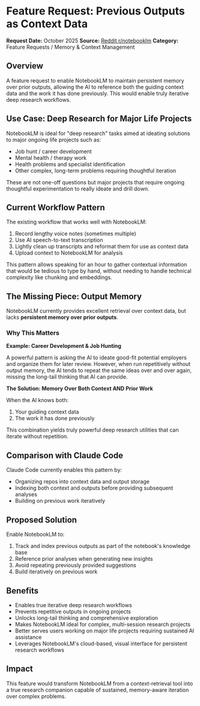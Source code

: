 # Feature Request: Previous Outputs as Context Data

**Request Date:** October 2025
**Source:** [Reddit r/notebooklm](https://www.reddit.com/r/notebooklm/comments/1oihj1l/feature_request_previous_outputs_are_context_data/)
**Category:** Feature Requests / Memory & Context Management

## Overview

A feature request to enable NotebookLM to maintain persistent memory over prior outputs, allowing the AI to reference both the guiding context data and the work it has done previously. This would enable truly iterative deep research workflows.

## Use Case: Deep Research for Major Life Projects

NotebookLM is ideal for "deep research" tasks aimed at ideating solutions to major ongoing life projects such as:
- Job hunt / career development
- Mental health / therapy work
- Health problems and specialist identification
- Other complex, long-term problems requiring thoughtful iteration

These are not one-off questions but major projects that require ongoing thoughtful experimentation to really ideate and drill down.

## Current Workflow Pattern

The existing workflow that works well with NotebookLM:
1. Record lengthy voice notes (sometimes multiple)
2. Use AI speech-to-text transcription
3. Lightly clean up transcripts and reformat them for use as context data
4. Upload context to NotebookLM for analysis

This pattern allows speaking for an hour to gather contextual information that would be tedious to type by hand, without needing to handle technical complexity like chunking and embeddings.

## The Missing Piece: Output Memory

NotebookLM currently provides excellent retrieval over context data, but lacks **persistent memory over prior outputs**.

### Why This Matters

**Example: Career Development & Job Hunting**

A powerful pattern is asking the AI to ideate good-fit potential employers and organize them for later review. However, when run repetitively without output memory, the AI tends to repeat the same ideas over and over again, missing the long-tail thinking that AI can provide.

**The Solution: Memory Over Both Context AND Prior Work**

When the AI knows both:
1. Your guiding context data
2. The work it has done previously

This combination yields truly powerful deep research utilities that can iterate without repetition.

## Comparison with Claude Code

Claude Code currently enables this pattern by:
- Organizing repos into context data and output storage
- Indexing both context and outputs before providing subsequent analyses
- Building on previous work iteratively

## Proposed Solution

Enable NotebookLM to:
1. Track and index previous outputs as part of the notebook's knowledge base
2. Reference prior analyses when generating new insights
3. Avoid repeating previously provided suggestions
4. Build iteratively on previous work

## Benefits

- Enables true iterative deep research workflows
- Prevents repetitive outputs in ongoing projects
- Unlocks long-tail thinking and comprehensive exploration
- Makes NotebookLM ideal for complex, multi-session research projects
- Better serves users working on major life projects requiring sustained AI assistance
- Leverages NotebookLM's cloud-based, visual interface for persistent research workflows

## Impact

This feature would transform NotebookLM from a context-retrieval tool into a true research companion capable of sustained, memory-aware iteration over complex problems.
